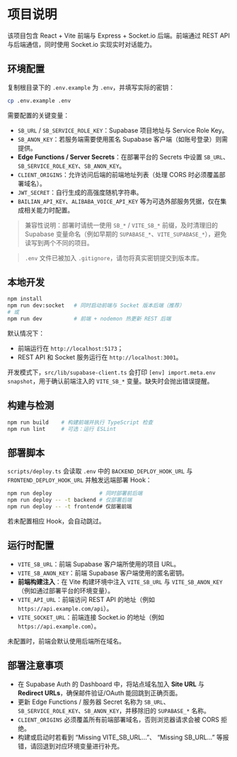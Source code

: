 ﻿# 项目说明

该项目包含 React + Vite 前端与 Express + Socket.io 后端。前端通过 REST API 与后端通信，同时使用 Socket.io 实现实时对话能力。

## 环境配置

复制根目录下的 `.env.example` 为 `.env`，并填写实际的密钥：

```bash
cp .env.example .env
```

需要配置的关键变量：

- `SB_URL` / `SB_SERVICE_ROLE_KEY`：Supabase 项目地址与 Service Role Key。
- `SB_ANON_KEY`：若服务端需要使用匿名 Supabase 客户端（如账号登录）则需提供。
- **Edge Functions / Server Secrets**：在部署平台的 Secrets 中设置 `SB_URL`、`SB_SERVICE_ROLE_KEY`、`SB_ANON_KEY`。
- `CLIENT_ORIGINS`：允许访问后端的前端地址列表（处理 CORS 时必须覆盖部署域名）。
- `JWT_SECRET`：自行生成的高强度随机字符串。
- `BAILIAN_API_KEY`、`ALIBABA_VOICE_API_KEY` 等为可选外部服务凭据，仅在集成相关能力时配置。

> 兼容性说明：部署时请统一使用 `SB_*` / `VITE_SB_*` 前缀，及时清理旧的 Supabase 变量命名（例如早期的 `SUPABASE_*`、`VITE_SUPABASE_*`），避免读写到两个不同的项目。

> `.env` 文件已被加入 `.gitignore`，请勿将真实密钥提交到版本库。

## 本地开发

```bash
npm install
npm run dev:socket   # 同时启动前端与 Socket 版本后端（推荐）
# 或
npm run dev          # 前端 + nodemon 热更新 REST 后端
```

默认情况下：
- 前端运行在 `http://localhost:5173`；
- REST API 和 Socket 服务运行在 `http://localhost:3001`。

开发模式下，`src/lib/supabase-client.ts` 会打印 `[env] import.meta.env snapshot`，用于确认前端注入的 `VITE_SB_*` 变量。缺失时会抛出错误提醒。

## 构建与检测

```bash
npm run build    # 构建前端并执行 TypeScript 检查
npm run lint     # 可选：运行 ESLint
```

## 部署脚本

`scripts/deploy.ts` 会读取 `.env` 中的 `BACKEND_DEPLOY_HOOK_URL` 与 `FRONTEND_DEPLOY_HOOK_URL` 并触发远端部署 Hook：

```bash
npm run deploy               # 同时部署前后端
npm run deploy -- -t backend # 仅部署后端
npm run deploy -- -t frontend# 仅部署前端
```

若未配置相应 Hook，会自动跳过。

## 运行时配置

- `VITE_SB_URL`：前端 Supabase 客户端所使用的项目 URL。
- `VITE_SB_ANON_KEY`：前端 Supabase 客户端使用的匿名密钥。
- **前端构建注入**：在 Vite 构建环境中注入 `VITE_SB_URL` 与 `VITE_SB_ANON_KEY`（例如通过部署平台的环境变量）。
- `VITE_API_URL`：前端访问 REST API 的地址（例如 `https://api.example.com/api`）。
- `VITE_SOCKET_URL`：前端连接 Socket.io 的地址（例如 `https://api.example.com`）。

未配置时，前端会默认使用后端所在域名。

## 部署注意事项

- 在 Supabase Auth 的 Dashboard 中，将站点域名加入 **Site URL** 与 **Redirect URLs**，确保邮件验证/OAuth 能回跳到正确页面。
- 更新 Edge Functions / 服务器 Secret 名称为 `SB_URL`、`SB_SERVICE_ROLE_KEY`、`SB_ANON_KEY`，并移除旧的 `SUPABASE_*` 名称。
- `CLIENT_ORIGINS` 必须覆盖所有前端部署域名，否则浏览器请求会被 CORS 拒绝。
- 构建或启动时若看到 “Missing VITE_SB_URL…”、 “Missing SB_URL…” 等报错，请回退到对应环境变量进行补充。
